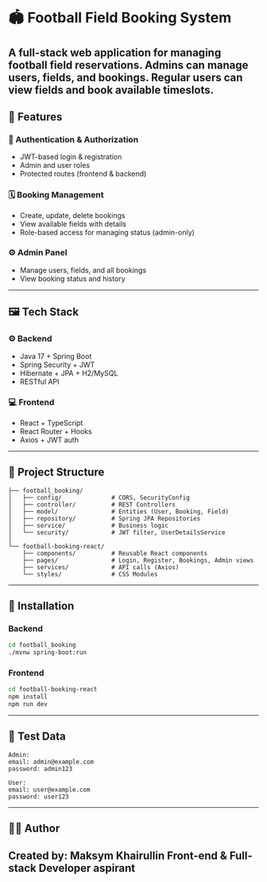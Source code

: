 # 🏟️ Football Field Booking System

A full-stack web application for managing football field reservations. Admins can manage users, fields, and bookings. Regular users can view fields and book available timeslots.
---

## 📌 Features

### 👤 Authentication & Authorization

* JWT-based login & registration
* Admin and user roles
* Protected routes (frontend & backend)

### 🗓️ Booking Management

* Create, update, delete bookings
* View available fields with details
* Role-based access for managing status (admin-only)

### ⚙️ Admin Panel

* Manage users, fields, and all bookings
* View booking status and history

---

## 🖼️ Tech Stack

### ⚙️ Backend

* Java 17 + Spring Boot
* Spring Security + JWT
* Hibernate + JPA + H2/MySQL
* RESTful API

### 💻 Frontend

* React + TypeScript
* React Router + Hooks
* Axios + JWT auth

---

## 📁 Project Structure

```
├── football_booking/
│   ├── config/              # CORS, SecurityConfig
│   ├── controller/          # REST Controllers
│   ├── model/               # Entities (User, Booking, Field)
│   ├── repository/          # Spring JPA Repositories
│   ├── service/             # Business logic
│   └── security/            # JWT filter, UserDetailsService
│
└── football-booking-react/
    ├── components/          # Reusable React components
    ├── pages/               # Login, Register, Bookings, Admin views
    ├── services/            # API calls (Axios)
    └── styles/              # CSS Modules
```

---

## 💠 Installation

### Backend

```bash
cd football_booking
./mvnw spring-boot:run
```

### Frontend

```bash
cd football-booking-react
npm install
npm run dev
```

---

## 🧪 Test Data

```
Admin:
email: admin@example.com
password: admin123

User:
email: user@example.com
password: user123
```

---


## 🧑‍💻 Author

**Created by:** Maksym Khairullin
Front-end & Full-stack Developer aspirant
---
